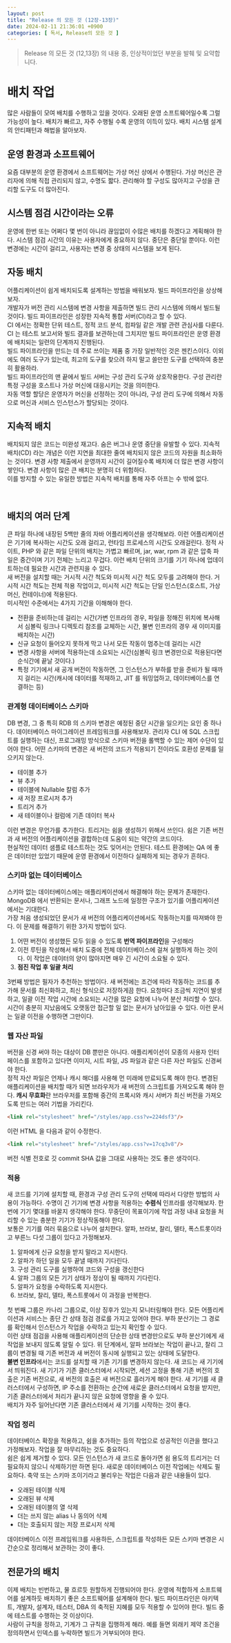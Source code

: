 ```yaml
---
layout: post
title: "Release 의 모든 것 (12장-13장)"
date: 2024-02-11 21:36:01 +0900
categories: [ 독서, Release의 모든 것 ]
---
```


> Release 의 모든 것 (12,13장) 의 내용 중, 인상적이었던 부분을 발췌 및 요약합니다.

# 배치 작업

많은 사람들이 모여 배치를 수행하고 있을 것이다. 오래된 운영 소프트웨어일수록 그럴 가능성이 높다. 배치가 빠르고, 자주 수행될 수록 운영의 이득이 있다. 배치 시스템 설계의 안티패턴과 해법을 알아보자.

## 운영 환경과 소프트웨어
요즘 대부분의 운영 환경에서 소프트웨어는 가상 머신 상에서 수행된다. 가상 머신은 관리자에 의해 직접 관리되지 않고, 수명도 짧다. 관리해야 할 구성도 많아지고 구성을 관리할 도구도 더 많아진다.

## 시스템 점검 시간이라는 오류

운영에 한번 또는 어쩌다 몇 번이 아니라 끊임없이 수많은 배치를 하겠다고 계획해야 한다. 시스템 점검 시간의 이유는 사용자에게 중요하지 않다. 중단은 중단일 뿐이다. 이런 변경에는 시간이 걸리고, 사용자는 변경 중 상태의 시스템을 보게 된다.

## 자동 배치

어플리케이션이 쉽게 배치되도록 설계하는 방법을 배워보자. 빌드 파이프라인을 상상해보자.
<br><span>
개발자가 버전 관리 시스템에 변경 사항을 제출하면 빌드 관리 시스템에 의해서 빌드될 것이다. 빌드 파이프라인은 성장한 지속적 통합 서버(CI)라고 할 수 있다.
<br><span>
CI 에서는 정확한 단위 테스트, 정적 코드 분석, 컴파일 같은 개발 관련 관심사를 다룬다. CI 는 테스트 보고서와 빌드 결과를 보관하는데 그치지만 빌드 파이프라인은 운영 환경에 배치되는 일련의 단계까지 진행된다.
<br><span>
빌드 파이프라인을 만드는 데 주로 쓰이는 제품 중 가장 일반적인 것은 젠킨스이다. 이외에도 여러 도구가 있는데, 최고의 도구를 찾으려 하지 말고 쓸만한 도구를 선택하여 충분히 활용하라.
<br><span>
빌드 파이프라인의 맨 끝에서 빌드 서버는 구성 관리 도구와 상호작용한다. 구성 관리란 특정 구성을 호스트나 가상 머신에 대응시키는 것을 의미한다.
<br><span>
자동 역할 할당은 운영자가 머신을 선정하는 것이 아니라, 구성 관리 도구에 의해서 자동으로 머신과 서비스 인스턴스가 할당되는 것이다.

## 지속적 배치

배치되지 않은 코드는 미완성 재고다. 숨은 버그나 운영 중단을 유발할 수 있다. 지속적 배치(CD) 라는 개념은 이런 지연을 최대한 줄여 배치되지 않은 코드의 자원을 최소화하는 것이다.
변경 사항 제출에서 운영까지 시간이 길어질수록 배치에 더 많은 변경 사항이 쌓인다. 변경 사항이 많은 큰 배치는 분명히 더 위험하다.
<br><span>
이를 방지할 수 있는 유일한 방법은 지속적 배치를 통해 자주 아프는 수 밖에 없다.

<br><span>

## 배치의 여러 단계

큰 파일 하나에 내장된 5백만 줄의 자바 어플리케이션을 생각해보라. 이런 어플리케이션은 기기에 복사하는 시간도 오래 걸리고, 런타임 프로세스의 시간도 오래걸린다.
정적 사이트, PHP 와 같은 파일 단위의 배치는 가볍고 빠르며, jar, war, rpm 과 같은 압축 파일은 중간이며 기기 전체는 느리고 무겁다. 이런 배치 단위의 크기를 기기 하나에 업데이트하는데 필요한 시간과 관련지을 수 있다.
<br><span>
새 버전을 설치할 때는 거시적 시간 척도와 미시적 시간 척도 모두를 고려해야 한다. 거시적 시간 척도는 전체 적용 작업이고, 미시적 시간 척도는 단일 인스턴스(호스트, 가상 머신, 컨테이너)에 적용된다.
<br><span>
미시적인 수준에서는 4가지 기간을 이해해야 한다.
- 전환을 준비하는데 걸리는 시간(가변 인프라의 경우, 파일을 정해진 위치에 복사해서 심볼릭 링크나 디렉토리 참조를 교체하는 시간, 불변 인프라의 경우 새 이미지를 배치하는 시간)
- 신규 요청이 들어오지 못하게 막고 나서 모든 작동이 멈추는데 걸리는 시간
- 변경 사항을 서버에 적용하는데 소요되는 시간(심볼릭 링크 변경만으로 적용된다면 순식간에 끝날 것이다.)
- 특정 기기에서 새 공개 버전이 작동하면, 그 인스턴스가 부하를 받을 준비가 될 때까지 걸리는 시간(캐시에 데이터를 적재하고, JIT 를 워밍업하고, 데이터베이스를 연결하는 등)

### 관계형 데이터베이스 스키마

DB 변경, 그 중 특히 RDB 의 스키마 변경은 예정된 중단 시간을 일으키는 요인 중 하나다. 데이터베이스 마이그레이션 프레임워크를 사용해보자. 관리자 CLI 에 SQL 스크립트를 실행하는 대신, 프로그래밍 방식으로 스키마 버전을 롤백할 수 있는 제어 수단이 있어야 한다.
어떤 스키마의 변경은 새 버전의 코드가 적용되기 전이라도 호환성 문제를 일으키지 않는다.
- 테이블 추가
- 뷰 추가
- 테이블에 Nullable 칼럼 추가
- 새 저장 프로시저 추가
- 트리거 추가
- 새 테이블이나 컬럼에 기존 데이터 복사

이런 변경은 무언가를 추가한다. 트리거는 쉼을 생성하기 위해서 쓰인다. 쉼은 기존 버전과 새 버전의 어플리케이션을 결합하는데 도움이 되는 약간의 코드이다.
<br><span>
현실적인 데이터 샘플로 테스트하는 것도 잊어서는 안된다. 테스트 환경에는 QA 에 좋은 데이터만 있었기 때문에 운영 환경에서 이전하다 실패하게 되는 경우가 흔하다.

### 스키마 없는 데이터베이스

스키마 없는 데이터베이스에는 애플리케이션에서 해결해야 하는 문제가 존재한다. MongoDB 에서 반환되는 문서나, 그래프 노드에 일정한 구조가 있기를 어플리케이션에서는 기대한다.
<br><span>
가장 처음 생성되었던 문서가 새 버전의 어플리케이션에서도 작동하는지를 따져봐야 한다. 이 문제를 해결하기 위한 3가지 방법이 있다.
1. 어떤 버전이 생성했든 모두 읽을 수 있도록 **번역 파이프라인**을 구성해라
2. 이전 루틴을 작성해서 배치 도중에 전체 데이터베이스에 걸쳐 실행하게 하는 것이다. 이 작업은 데이터의 양이 많아지면 매우 긴 시간이 소요될 수 있다.
3. **점진 작업 후 일괄 처리**

3번째 방법은 필자가 추천하는 방법이다. 새 버전에는 조건에 따라 작동하는 코드를 추가해 문서를 최신화하고, 최신 형식으로 저장하게끔 한다. 요청마다 조금씩 지연이 발생하고, 일괄 이전 작업 시간에 소요되는 시간을 많은 요청에 나누어 분산 처리할 수 있다.
<br><span>
시간이 충분히 지났음에도 오랫동안 접근할 일 없는 문서가 남아있을 수 있다. 이런 문서는 일괄 이전을 수행하면 그만이다.

### 웹 자산 파일

버전을 신경 써야 하는 대상이 DB 뿐만은 아니다. 애플리케이션이 모종의 사용자 인터페이스를 포함하고 있다면 이미지, 시트 파일, JS 파일과 같은 다른 자산 파일도 신경써야 한다.
<br><span>
정적 자산 파일은 언제나 캐시 해더를 사용해 먼 미래에 만료되도록 해야 한다. 변경된 애플리케이션을 배치할 때가 되면 브라우저가 새 버전의 스크립트를 가져오도록 해야 한다.
**캐시 무효화**란 브라우저를 포함해 중간의 프록시와 캐시 서버가 최신 버전을 가져오도록 만드는 여러 기법을 가리킨다.
```html
<link rel="stylesheet" href="/styles/app.css?v=224dsf3"/>
```
이런 HTML 을 다음과 같이 수정한다.
```html
<link rel="stylesheet" href="/styles/app.css?v=17cq3v8"/>
```

버전 식별 전호로 깃 commit SHA 값을 그대로 사용하는 것도 좋은 생각이다.

### 적용

새 코드를 기기에 설치할 때, 환경과 구성 관리 도구의 선택에 따라서 다양한 방법의 사용이 가능하다.
수명이 긴 기기에 변경 사항을 적용하는 **수렴식** 인프라를 생각해보자.
한 번에 기기 몇대를 바꿀지 생각해야 한다. 무중단이 목표이기에 작업 과정 내내 요청을 처리할 수 있는 충분한 기기가 정상작동해야 한다.
<br><span>
보통은 기기를 여러 묶음으로 나누어 설치한다. 알파, 브라보, 찰리, 델타, 폭스트롯이라고 부른느 다섯 그룹이 있다고 가정해보자.
1. 알파에게 신규 요청을 받지 말라고 지시한다.
2. 알파가 하던 일을 모두 끝낼 때까지 기다린다.
3. 구성 관리 도구를 실행하여 코드와 구성을 갱신한다
4. 알파 그룹의 모든 기기 상태가 정상이 될 때까지 기다린다.
5. 알파가 요청을 수락하도록 지시한다.
6. 브라보, 찰리, 델타, 폭스트롯에서 이 과정을 반복한다.

첫 번째 그룹은 카나리 그룹으로, 이상 징후가 있는지 모니터링해야 한다. 모든 어플리케이션과 서비스는 종단 간 상태 점검 경로를 가지고 있어야 한다. 부하 분산기는 그 경로를 확인해서 인스턴스가 작업을 수락하고 있는지 확인할 수 있다.
<br><span>
이런 상태 점검을 사용해 애플리케이션의 단순한 상태 변경만으로도 부하 분산기에게 새 작업을 보내지 않도록 알릴 수 있다.
위 단계에서, 알파 브라보는 작업이 끝나고, 찰리 그룹이 변경될 때 기존 버전과 새 버전이 동시에 실행되고 있는 상태에 도달한다.
<br><span>
**불변 인프라**에서는 코드를 설치할 때 기존 기기를 변경하지 않는다. 새 코드는 새 기기에서 띄워진다. 새 기기가 기존 클러스터에서 시작되면, 세션 고정을 통해 기존 버전의 호출은 기존 버전으로, 새 버전의 호출은 새 버전으로 흘러가게 해야 한다.
새 기기를 새 클러스터에서 구성하면, IP 주소를 전환하는 순간에 새로운 클러스터에서 요청을 받지만, 기존 클러스터에서 처리가 끝나지 않은 요청에 영향을 줄 수 있다.
<br><span>
배치가 자주 일어난다면 기존 클러스터에서 새 기기를 시작하는 것이 좋다.

### 작업 정리

데이터베이스 확장을 적용하고, 쉼을 추가하는 등의 작업으로 성공적인 이관을 했다고 가정해보자. 작업을 잘 마무리하는 것도 중요하다.
<br><span>
쉼은 쉽게 제거할 수 있다. 모든 인스턴스가 새 코드로 돌아가면 쉼 용도의 트리거는 더 필요하지 않으니 삭제하기만 하면 된다. 새로운 데이터베이스 이전 작업에는 삭제도 필요하다.
축약 또는 스키마 조이기라고 불리우는 작업은 다음과 같은 내용들이 있다.
- 오래된 테이블 삭제
- 오래된 뷰 삭제
- 오래된 테이블의 열 삭제
- 더는 쓰지 않는 alias 나 동의어 삭제
- 더는 호출되지 않는 저장 프로시저 삭제

데이터베이스 이전 프레임워크를 사용하든, 스크립트를 작성하든 모든 스키마 변경은 시간순으로 정리해서 보관하는 것이 좋다.

## 전문가의 배치
이제 배치는 빈번하고, 물 흐르듯 원할하게 진행되어야 한다. 운영에 적합하게 소프트웨어를 설계하듯 배치하기 좋은 소프트웨어를 설계해야 한다.
빌드 파이프라인은 아키텍트, 개발자, 설계자, 테스터, DBA 의 축적된 지혜를 모두 적용할 수 있어야 한다. 빌드 중에 테스트를 수행하는 것 이상이다.
<br><span>
사람이 규칙을 정하고, 기계가 그 규칙을 집행하게 해라. 예를 들면 외래키 제약 조건을 정의하면서 인덱스를 누락하면 빌드가 거부되어야 한다.
